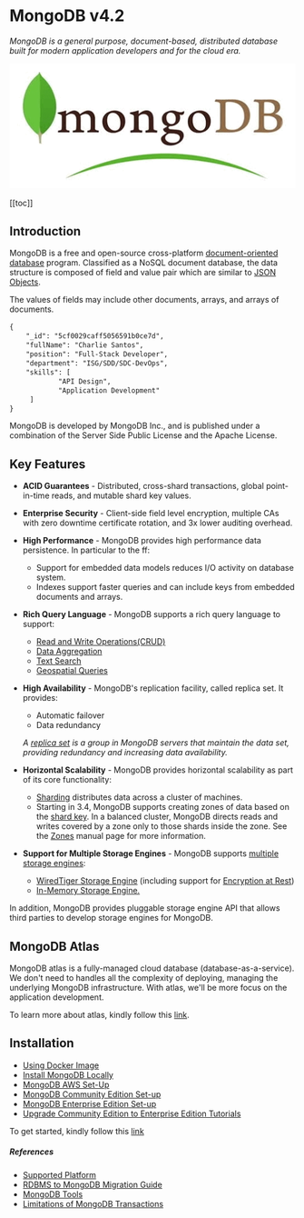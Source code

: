 # MongoDB v4.2
*MongoDB is a general purpose, document-based, distributed database built for modern application developers and for the cloud era.*

![Alt Text](../.vuepress/public/mongo-db-icon.png)


[[toc]]
## Introduction
   MongoDB is a free and open-source cross-platform [document-oriented database](https://en.wikipedia.org/wiki/Document-oriented_database) program. Classified as a NoSQL document database, the data structure is composed of field and value pair which are similar to [JSON Objects](https://www.json.org/json-en.html). 
   
   The values of fields may include other documents, arrays, and arrays of documents. 
        
    { 
        "_id": "5cf0029caff5056591b0ce7d", 
        "fullName": "Charlie Santos",                               
        "position": "Full-Stack Developer",                         
        "department": "ISG/SDD/SDC-DevOps",                        
        "skills": [
                "API Design",
                "Application Development"
         ]
    }
   
   MongoDB is developed by MongoDB Inc., and is published under a combination of the Server Side Public License and the Apache License.
   
## Key Features
   - **ACID Guarantees** - Distributed, cross-shard transactions, global point-in-time reads, and mutable shard key values.
   - **Enterprise Security** - Client-side field level encryption, multiple CAs with zero downtime certificate rotation, and 3x lower auditing overhead. 
   - **High Performance** - MongoDB provides high performance data persistence. In particular to the ff:
      - Support for embedded data models reduces I/O activity on database system.
      - Indexes support faster queries and can include keys from embedded documents and arrays.
      
   - **Rich Query Language** - MongoDB supports a rich query language to support:
      - [Read and Write Operations(CRUD)](https://docs.mongodb.com/manual/crud/)
      - [Data Aggregation](https://docs.mongodb.com/manual/core/aggregation-pipeline/)
      - [Text Search](https://docs.mongodb.com/manual/text-search/)
      - [Geospatial Queries](https://docs.mongodb.com/manual/tutorial/geospatial-tutorial/)
   
   - **High Availability** - MongoDB's replication facility, called replica set. It provides:
      - Automatic failover
      - Data redundancy 
  
      *A [replica set](https://docs.mongodb.com/manual/replication/) is a group in MongoDB servers that maintain the data set, providing redundancy and increasing data availability.*
     
   - **Horizontal Scalability** - MongoDB provides horizontal scalability as part of its core functionality:
      - [Sharding](https://docs.mongodb.com/manual/sharding/#sharding-introduction) distributes data across a cluster of machines.
      - Starting in 3.4, MongoDB supports creating zones of data based on the [shard key](https://docs.mongodb.com/manual/reference/glossary/#term-shard-key). In a balanced cluster, MongoDB directs reads and writes covered by a zone only to those shards inside the zone. See the [Zones](https://docs.mongodb.com/manual/core/zone-sharding/#zone-sharding) manual page for more information. 

   - **Support for Multiple Storage Engines** - MongoDB supports [multiple storage engines](https://docs.mongodb.com/manual/core/storage-engines/):
      - [WiredTiger Storage Engine](https://docs.mongodb.com/manual/core/wiredtiger/) (including support for [Encryption at Rest](https://docs.mongodb.com/manual/core/security-encryption-at-rest/))
      - [In-Memory Storage Engine.](https://docs.mongodb.com/manual/core/inmemory/)
      
In addition, MongoDB provides pluggable storage engine API that allows third parties to develop storage engines for MongoDB.

## MongoDB Atlas
 MongoDB atlas is a fully-managed cloud database (database-as-a-service). We don't need to handles all the complexity of deploying, managing the underlying MongoDB infrastructure. 
 With atlas, we'll be more focus on the application development. 
 
To learn more about atlas, kindly follow this [link](https://docs.atlas.mongodb.com/).
  

## Installation  
  - [Using Docker Image](https://hub.docker.com/_/mongo)
  - [Install MongoDB Locally](https://docs.mongodb.com/guides/server/install/)
  - [MongoDB AWS Set-Up](https://aws.amazon.com/quickstart/architecture/mongodb/)
  - [MongoDB Community Edition Set-up](https://docs.mongodb.com/manual/installation/#mongodb-community-edition-installation-tutorials)
  - [MongoDB Enterprise Edition Set-up](https://docs.mongodb.com/manual/installation/#mongodb-enterprise-edition-installation-tutorials)
  - [Upgrade Community Edition to Enterprise Edition Tutorials](https://docs.mongodb.com/manual/installation/#upgrade-community-edition-to-enterprise-edition-tutorials)
  
To get started, kindly follow this [link](https://docs.mongodb.com/manual/tutorial/getting-started/)

##### References
 - [Supported Platform](https://docs.mongodb.com/manual/installation/#supported-platforms)
 - [RDBMS to MongoDB Migration Guide](https://webassets.mongodb.com/_com_assets/collateral/RDBMStoMongoDBMigration.pdf)
 - [MongoDB Tools](http://mongodb-tools.com/)
 - [Limitations of MongoDB Transactions](http://www.dbta.com/Columns/MongoDB-Matters/Limitations-in-MongoDB-Transactions-127057.aspx)
